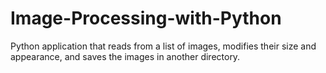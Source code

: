 # Image-Processing-with-Python

Python application that reads from a list of images, 
modifies their size and appearance, and saves the images in another directory.




